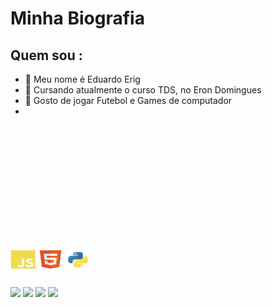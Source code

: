# Minha Biografia 


## Quem sou :

- 🦜 Meu nome é Eduardo Erig
- 📖 Cursando atualmente o curso TDS, no Eron Domingues
- 🏃 Gosto de jogar Futebol e Games de computador
- 
<div>
<a href://beacons.ai/eduardoerig">
<img height="180cm" src"https://github-readme-stats.vercel.app/api?username=eduardoerig&show_icons=true&theme=dracula&include_all_commits=true&count_private=true"/>
<img height="180cm" src"https://github-readme-stats.vercel.app/api/top-langs/?username=eduardoerig&layout=compact&langs_count=16&theme=dracula"/>
</div>
  
  
<div style="display: inline_block"><br>
  <img align="center" alt="Rafa-Js" height="30" width="40" src="https://raw.githubusercontent.com/devicons/devicon/master/icons/javascript/javascript-plain.svg">
  <img align="center" alt="Rafa-HTML" height="30" width="40" src="https://raw.githubusercontent.com/devicons/devicon/master/icons/html5/html5-original.svg">
  <img align="center" alt="Rafa-Python" height="30" width="40" src="https://raw.githubusercontent.com/devicons/devicon/master/icons/python/python-original.svg">
  
</div>
  
  ##
 
<div> 
  <a href="https://youtube.com/@erig2772?si=7JhX-b1hVB4plooV" target="_blank"><img src="https://img.shields.io/badge/YouTube-FF0000?style=for-the-badge&logo=youtube&logoColor=white" target="_blank"></a>
  <a href="https://instagram.com/eduardoerig_?igshid=M2RkZGJiMzhjOQ==" target="_blank"><img src="https://img.shields.io/badge/-Instagram-%23E4405F?style=for-the-badge&logo=instagram&logoColor=white" target="_blank"></a>
 <a href="https://discord.com/invite/HM4Xz5UM" target="_blank"><img src="https://img.shields.io/badge/Discord-7289DA?style=for-the-badge&logo=discord&logoColor=white" target="_blank"></a> 
  <a href = "mailto: eduardoferig@gmail.com"><img src="https://img.shields.io/badge/-Gmail-%23333?style=for-the-badge&logo=gmail&logoColor=white" target="_blank"></a>
  
</div>

